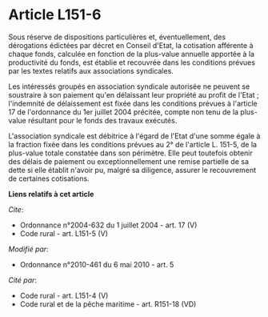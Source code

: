 # Article L151-6

Sous réserve de dispositions particulières et, éventuellement, des dérogations édictées par décret en Conseil d'Etat, la
cotisation afférente à chaque fonds, calculée en fonction de la plus-value annuelle apportée à la productivité du fonds, est
établie et recouvrée dans les conditions prévues par les textes relatifs aux associations syndicales. 

Les intéressés groupés en association syndicale autorisée ne peuvent se soustraire à son paiement qu'en délaissant leur
propriété au profit de l'Etat ; l'indemnité de délaissement est fixée dans les conditions prévues à l'article 17 de
l'ordonnance du 1er juillet 2004 précitée, compte non tenu de la plus-value résultant pour le fonds des travaux exécutés.

L'association syndicale est débitrice à l'égard de l'Etat d'une somme égale à la fraction fixée dans les conditions prévues
au 2° de l'article L. 151-5, de la plus-value totale constatée dans son périmètre. Elle peut toutefois obtenir des délais de
paiement ou exceptionnellement une remise partielle de sa dette si elle établit n'avoir pu, malgré sa diligence, assurer le
recouvrement de certaines cotisations.

**Liens relatifs à cet article**

_Cite_:

  - Ordonnance n°2004-632 du 1 juillet 2004 - art. 17 (V)
  - Code rural - art. L151-5 (V)

_Modifié par_:

  - Ordonnance n°2010-461 du 6 mai 2010 - art. 5

_Cité par_:

  - Code rural - art. L151-4 (V)
  - Code rural et de la pêche maritime - art. R151-18 (VD)
